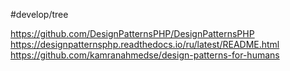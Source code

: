 #develop/tree 

https://github.com/DesignPatternsPHP/DesignPatternsPHP
https://designpatternsphp.readthedocs.io/ru/latest/README.html
https://github.com/kamranahmedse/design-patterns-for-humans
